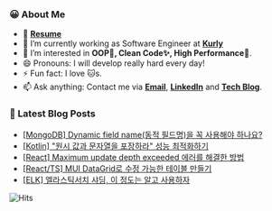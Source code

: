 ### 😀 About Me

- 👋 **[Resume](https://jinseong-dev.notion.site/Jinseong-Hwang-2ff7e25354684a399ec3d7cf11be6499)**
- 🔭 I’m currently working as Software Engineer at **[Kurly](https://www.kurly.com/)**
- 🤔 I’m interested in **OOP💊, Clean Code✨, High Performance🚀**.
- 😄 Pronouns: I will develop really hard every day!
- ⚡ Fun fact: I love 🐱s.
- 📫 Ask anything: Contact me via **[Email](mailto:jinseong.dev@gmail.com)**, **[LinkedIn](https://www.linkedin.com/in/jinseong-hwang/)** and **[Tech Blog](https://jinseong-dev.tistory.com/)**.

### 📝 Latest Blog Posts

<!-- BLOG-POST-LIST:START -->
- [[MongoDB] Dynamic field name&lpar;동적 필드명&rpar;을 꼭 사용해야 하나요?](https://jinseong-dev.tistory.com/37)
- [[Kotlin] &quot;원시 값과 문자열을 포장하라&quot; 성능 최적화하기](https://jinseong-dev.tistory.com/36)
- [[React] Maximum update depth exceeded 에러를 해결한 방법](https://jinseong-dev.tistory.com/31)
- [[React/TS] MUI DataGrid로 수정 가능한 테이블 만들기](https://jinseong-dev.tistory.com/30)
- [[ELK] 엘라스틱서치 샤딩, 이 정도는 알고 사용하자](https://jinseong-dev.tistory.com/29)
<!-- BLOG-POST-LIST:END -->

![Hits](https://hits.seeyoufarm.com/api/count/incr/badge.svg?url=https%3A%2F%2Fgithub.com%2FJinseongHwang&count_bg=%2379C83D&title_bg=%23555555&icon=github.svg&icon_color=%23E7E7E7&title=hits&edge_flat=true)

<!--
- 🔭 I’m currently working on ...
- 🌱 I’m currently learning ...
- 👯 I’m looking to collaborate on ...
- 🤔 I’m looking for help with ...
- 💬 Ask me about ...
- 📫 How to reach me: ...
- 😄 Pronouns: ...
- ⚡ Fun fact: ...
-->
